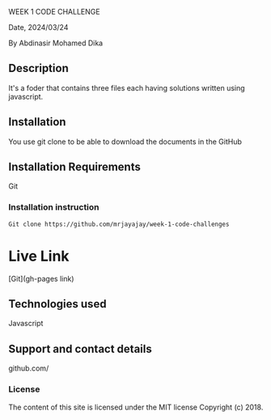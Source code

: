 WEEK 1 CODE CHALLENGE

 Date, 2024/03/24

By Abdinasir Mohamed Dika

## Description
It's a foder that contains three files each having solutions written using javascript.

## Installation
You use git clone to be able to download the documents in the GitHub

## Installation Requirements
Git

### Installation instruction
```
Git clone https://github.com/mrjayajay/week-1-code-challenges

```

# Live Link
[Git](gh-pages link)

## Technologies used
Javascript

## Support and contact details
github.com/

### License
The content of this site is licensed under the MIT license
Copyright (c) 2018.


















